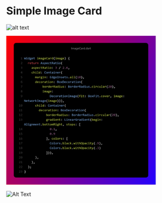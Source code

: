 # Simple Image Card 

![alt text](  =250x250)


<img src="https://github.com/mehdihosseinimoghadam/Flutter/blob/main/1/Widget.png" width="400" height="400">


![Alt Text](https://github.com/mehdihosseinimoghadam/Flutter/blob/main/1/imageCard.gif)
